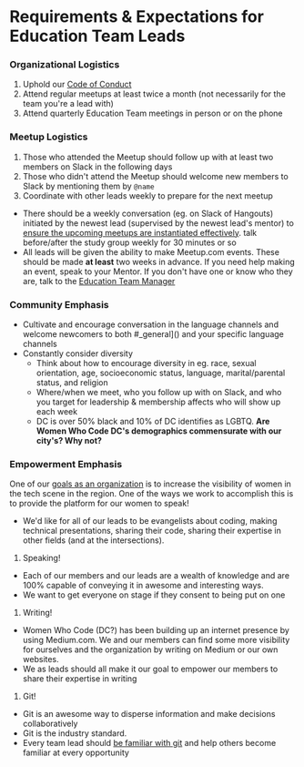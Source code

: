 # Requirements & Expectations for Education Team Leads

### Organizational Logistics
1. Uphold our [Code of Conduct]()
1. Attend regular meetups at least twice a month (not necessarily for the team you're a lead with)
1. Attend quarterly Education Team meetings in person or on the phone

### Meetup Logistics 
1. Those who attended the Meetup should follow up with at least two members on Slack in the following days
1. Those who didn't attend the Meetup should welcome new members to Slack by mentioning them by `@name`
1. Coordinate with other leads weekly to prepare for the next meetup
  - There should be a weekly conversation (eg. on Slack of Hangouts) initiated by the newest lead (supervised by the newest lead's mentor) to [ensure the upcoming meetups are instantiated effectively]().  talk before/after the study group weekly for 30 minutes or so
  - All leads will be given the ability to make Meetup.com events. These should be made **at least** two weeks in advance.
If you need help making an event, speak to your Mentor. If you don't have one or know who they are, talk to the [Education Team Manager]()

### Community Emphasis
- Cultivate and encourage conversation in the language channels and welcome newcomers to both #_general]() and your specific language channels
- Constantly consider diversity
  - Think about how to encourage diversity in eg. race, sexual orientation, age, socioeconomic status, language, marital/parental status, and religion
  - Where/when we meet, who you follow up with on Slack, and who you target for leadership & membership affects who will show up each week
  - DC is over 50% black and 10% of DC identifies as LGBTQ. 
**Are Women Who Code DC's demographics commensurate with our city's? Why not?**

### Empowerment Emphasis
One of our [goals as an organization]() is to increase the visibility of women in the tech scene in the region. One of the ways we work to accomplish this is to provide the platform for our women to speak! 
- We'd like for all of our leads to be evangelists about coding, making technical presentations, sharing their code, sharing their expertise in other fields (and at the intersections). 
1. Speaking!
  - Each of our members and our leads are a wealth of knowledge and are 100% capable of conveying it in awesome and interesting ways. 
  - We want to get everyone on stage if they consent to being put on one
1. Writing! 
  - Women Who Code (DC?) has been building up an internet presence by using Medium.com. We and our members can find some more visibility for ourselves and the organization by writing on Medium or our own websites. 
  - We as leads should all make it our goal to empower our members to share their expertise in writing
1. Git! 
  - Git is an awesome way to disperse information and make decisions collaboratively 
  - Git is the industry standard.
  - Every team lead should [be familiar with git]() and help others become familiar at every opportunity
